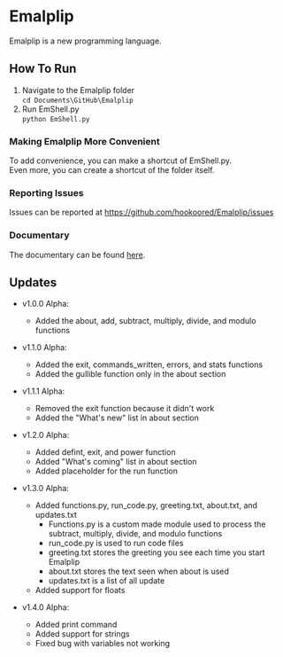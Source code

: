 # Emalplip
Emalplip is a new programming language.  

## How To Run  

1. Navigate to the Emalplip folder  
`cd Documents\GitHub\Emalplip`  
2. Run EmShell.py  
`python EmShell.py`  

### Making Emalplip More Convenient

To add convenience, you can make a shortcut of EmShell.py.  
Even more, you can create a shortcut of the folder itself.  

### Reporting Issues  
Issues can be reported at https://github.com/hookoored/Emalplip/issues  

### Documentary  
The documentary can be found [here](https://hookoored.github.io/emalplipdocs).  

## Updates  

- v1.0.0 Alpha:  
  - Added the about, add, subtract, multiply, divide, and modulo functions  

- v1.1.0 Alpha:  
  - Added the exit, commands_written, errors, and stats functions  
  - Added the gullible function only in the about section  
  
- v1.1.1 Alpha:  
  - Removed the exit function because it didn't work  
  - Added the "What's new" list in about section  
      
- v1.2.0 Alpha:  
  - Added defint, exit, and power function  
  - Added "What's coming" list in about section  
  - Added placeholder for the run function  
  
- v1.3.0 Alpha:  
  - Added functions.py, run_code.py, greeting.txt, about.txt, and updates.txt  
    - Functions.py is a custom made module used to process the subtract, multiply, divide, and modulo functions  
    - run_code.py is used to run code files  
    - greeting.txt stores the greeting you see each time you start Emalplip  
    - about.txt stores the text seen when about is used  
    - updates.txt is a list of all update  
  - Added support for floats  

- v1.4.0 Alpha:  
  - Added print command  
  - Added support for strings  
  - Fixed bug with variables not working  

